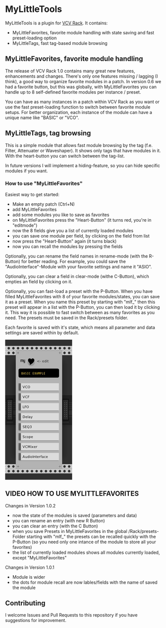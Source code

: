 
# MyLittleTools

MyLittleTools is a plugin for [VCV Rack](https://vcvrack.com). It
contains:

* MyLittleFavorites, favorite module handling with state saving and fast preset-loading option
* MyLittleTags, fast tag-based module browsing

## MyLittleFavorites, favorite module handling

The release of VCV Rack 1.0 contains many great new features, enhancements and changes. 
There's only one features missing / lagging (I think), a good way to organize favorite modules in a patch.
In version 0.6 we had a favorite button, but this was globally, with MyLittleFavorites
you can handle up to 8 self-defined favorite modules per instance / preset.

You can have as many instances in a patch within VCV Rack as you want or use the fast preset-loading function to switch between favorite module setups. For better organization, each instance of the module can have a unique name like "BASIC" or "VCO".

## MyLittleTags, tag browsing

This is a simple module that allows fast module browsing by the tag (f.e. Filter, Attenuater or Waveshaper). It shows only tags that have modules in it. With the heart-button you can switch between the tag-list.

In future versions I will implement a hiding-feature, so you can hide specific modules if you want.

### How to use "MyLittleFavorites"

Easiest way to get started:

* Make an empty patch (Ctrl+N)
* add MyLittleFavorites
* add some modules you like to save as favorites
* on MyLittleFavorites press the "Heart-Button" (it turns red, you're in "editmode")
* now the 8 fields give you a list of currently loaded modules
* you can save one module per field, by clicking on the field from list
* now press the "Heart-Button" again (it turns black)
* now you can recall the modules by pressing the fields

Optionally, you can rename the field names in rename-mode (with the R-Button) for better reading. For example, you could save the "AudioInterface"-Module with your favorite settings and name it "ASIO".

Optionally, you can clear a field in clear-mode (withe C-Button), which empties an field by clicking on it. 

Optionally, you can fast-load a preset with the P-Button. When you have filled MyLittleFavorites with 8 of your favorite modules/states, you can save it as a preset. When you name this preset by starting with "mlf_" then this preset will appear in a list with the P-Button, you can then load it by clicking it. This way it is possible to fast switch between as many favorites as you need. The presets must be saved in the Rack/presets folder.

Each favorite is saved with it's state, which means all parameter and data settings are saved within by default. 

![MyLittleFavorites](https://raw.githubusercontent.com/digitalhappens/MyLittleTools/master/screenshots/MyLittleFavoritesExample.jpg)

## VIDEO HOW TO USE MYLITTLEFAVORITES ##

Changes in Version 1.0.2

* now the state of the modules is saved (parameters and data)
* you can rename an entry (with new R Button)
* you can clear an entry (with the C Button)
* when you save Presets in MyLittleFavorites in the global /Rack/presets-Folder starting with "mlf_"
  the presets can be recalled quickly with the P-Button (so you need only one intance of the module to store all your favorites)
* the list of currently loaded modules shows all modules currently loaded, except "MyLittleFavorites"

Changes in Version 1.0.1

* Module is wider
* the dots for module recall are now lables/fields with the name of saved the module

## Contributing

I welcome Issues and Pull Requests to this repository if you have suggestions for improvement.
